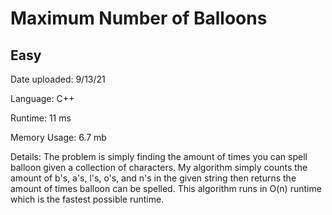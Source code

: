 
# Maximum Number of Balloons

## Easy

Date uploaded: 9/13/21

Language: C++

Runtime: 11 ms

Memory Usage: 6.7 mb

Details: The problem is simply finding the amount of times you can spell balloon given a collection of characters. My algorithm simply counts the amount of b's, a's, l's, o's, and n's in the given string then returns the amount of times balloon can be spelled. This algorithm runs in O(n) runtime which is the fastest possible runtime.
